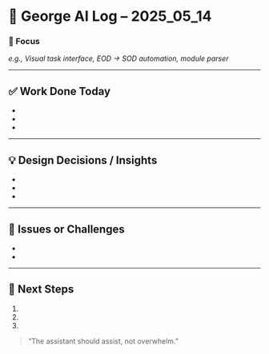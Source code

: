 # 🤖 George AI Log – 2025_05_14

### 🎯 Focus
*e.g., Visual task interface, EOD → SOD automation, module parser*

---

## ✅ Work Done Today
- 
- 
- 

---

## 💡 Design Decisions / Insights
- 
- 
- 

---

## 🔧 Issues or Challenges
- 
- 

---

## 📘 Next Steps
1. 
2. 
3. 

> “The assistant should assist, not overwhelm.”
